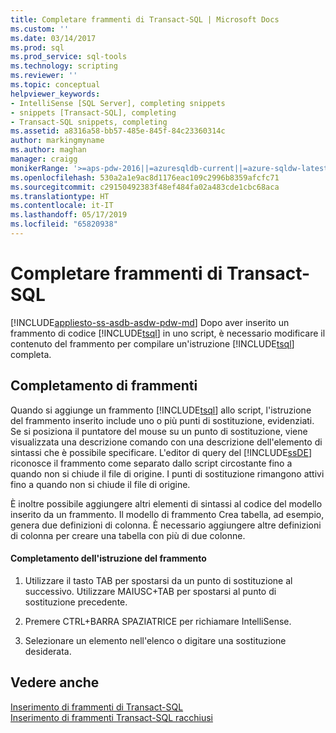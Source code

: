 ```yaml
---
title: Completare frammenti di Transact-SQL | Microsoft Docs
ms.custom: ''
ms.date: 03/14/2017
ms.prod: sql
ms.prod_service: sql-tools
ms.technology: scripting
ms.reviewer: ''
ms.topic: conceptual
helpviewer_keywords:
- IntelliSense [SQL Server], completing snippets
- snippets [Transact-SQL], completing
- Transact-SQL snippets, completing
ms.assetid: a8316a58-bb57-485e-845f-84c23360314c
author: markingmyname
ms.author: maghan
manager: craigg
monikerRange: '>=aps-pdw-2016||=azuresqldb-current||=azure-sqldw-latest||>=sql-server-2016||=sqlallproducts-allversions||>=sql-server-linux-2017||=azuresqldb-mi-current'
ms.openlocfilehash: 530a2a1e9ac8d1176eac109c2996b8359afcfc71
ms.sourcegitcommit: c29150492383f48ef484fa02a483cde1cbc68aca
ms.translationtype: HT
ms.contentlocale: it-IT
ms.lasthandoff: 05/17/2019
ms.locfileid: "65820938"
---
```

# <a name="complete-transact-sql-snippets"></a>Completare frammenti di Transact-SQL
[!INCLUDE[appliesto-ss-asdb-asdw-pdw-md](../../includes/appliesto-ss-asdb-asdw-pdw-md.md)]
  Dopo aver inserito un frammento di codice [!INCLUDE[tsql](../../includes/tsql-md.md)] in uno script, è necessario modificare il contenuto del frammento per compilare un'istruzione [!INCLUDE[tsql](../../includes/tsql-md.md)] completa.  
  
## <a name="completing-snippets"></a>Completamento di frammenti  
 Quando si aggiunge un frammento [!INCLUDE[tsql](../../includes/tsql-md.md)] allo script, l'istruzione del frammento inserito include uno o più punti di sostituzione, evidenziati. Se si posiziona il puntatore del mouse su un punto di sostituzione, viene visualizzata una descrizione comando con una descrizione dell'elemento di sintassi che è possibile specificare. L'editor di query del [!INCLUDE[ssDE](../../includes/ssde-md.md)] riconosce il frammento come separato dallo script circostante fino a quando non si chiude il file di origine. I punti di sostituzione rimangono attivi fino a quando non si chiude il file di origine.  
  
 È inoltre possibile aggiungere altri elementi di sintassi al codice del modello inserito da un frammento. Il modello di frammento Crea tabella, ad esempio, genera due definizioni di colonna. È necessario aggiungere altre definizioni di colonna per creare una tabella con più di due colonne.  
  
#### <a name="completing-the-snippet-statement"></a>Completamento dell'istruzione del frammento  
  
1.  Utilizzare il tasto TAB per spostarsi da un punto di sostituzione al successivo. Utilizzare MAIUSC+TAB per spostarsi al punto di sostituzione precedente.  
  
2.  Premere CTRL+BARRA SPAZIATRICE per richiamare IntelliSense.  
  
3.  Selezionare un elemento nell'elenco o digitare una sostituzione desiderata.  
  
## <a name="see-also"></a>Vedere anche  
 [Inserimento di frammenti di Transact-SQL](../../relational-databases/scripting/insert-transact-sql-snippets.md)   
 [Inserimento di frammenti Transact-SQL racchiusi](../../relational-databases/scripting/insert-surround-with-transact-sql-snippets.md)  
  
  
